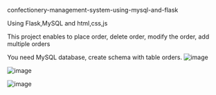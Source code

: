 confectionery-management-system-using-mysql-and-flask

Using Flask,MySQL and html,css,js

This project enables to place order, delete order, modify the order, add multiple orders

You need MySQL database, create schema with table orders.
![image](https://github.com/user-attachments/assets/98d8a98f-dc47-4319-8de3-ec3752be5be7)

![image](https://github.com/user-attachments/assets/04720c65-2603-4c16-b1ed-4297ea0bb09c)

![image](https://github.com/user-attachments/assets/98d5f638-cb87-46c8-b403-1700c4229145)

